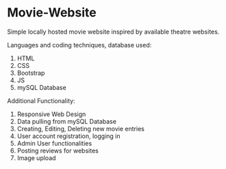 # Movie-Website
Simple locally hosted movie website inspired by available theatre websites.

Languages and coding techniques, database used:
1. HTML
2. CSS
3. Bootstrap
4. JS
5. mySQL Database

Additional Functionality:
1. Responsive Web Design
2. Data pulling from mySQL Database
3. Creating, Editing, Deleting new movie entries
4. User account registration, logging in
5. Admin User functionalities
6. Posting reviews for websites
7. Image upload
